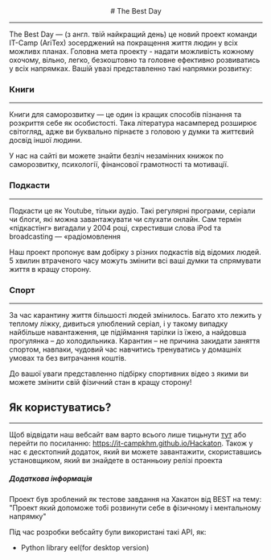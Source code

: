 
<center> 
# The Best Day
</center>

---

The Best Day — (з англ. твій найкращий день) це новий проект команди IT-Camp (AriTex) зосерджений на покращення життя людин у всіх можливх планах.
Головна мета проекту - надати можливість кожному охочому, вільно, легко, безкоштовно та головне ефективно розвиватись у всіх напрямках.
Вашій увазі представленно такі напрямки розвитку:
### Книги
---
Книги для саморозвитку — це один із кращих способів пізнання та розкриття себе як особистості. Така література насамперед розширює світогляд, адже ви буквально пірнаєте з головою у думки та життєвий досвід іншої людини.

У нас на сайті ви можете знайти безліч незамінних книжок по саморозвитку, психології, фінансової грамотності  та мотивації.

### Подкасти
---
Подкасти це як Youtube, тільки аудіо. Такі регулярні програми, серіали чи блоги, які можна завантажувати чи слухати онлайн. Сам термін «підкастінг» вигадали у 2004 році, схрестивши слова iPod та broadcasting — «радіомовлення 

Наш проект пропонує вам добірку з різних подкастів від відомих людей.
5 хвилин втраченого часу можуть змінити всі ваші думки та спрямувати життя в кращу сторону.

### Спорт
---
За час карантину життя більшості людей змінилось. Багато хто лежить у теплому ліжку, дивиться улюблений серіал, і у такому випадку найбільше навантаження, це підіймання тарілки із їжею, а найдовша прогулянка – до холодильника.
Карантин – не причина закидати заняття спортом, навпаки, чудовий час навчитись тренуватись у домашніх умовах та без витрачання коштів. 

До вашої уваги представленно підбірку спортивних відео з якими ви можете змінити свій фізичний стан в кращу сторону! 
## Як користуватись?
---
Щоб відвідати наш вебсайт вам варто всього лише тицьнути [тут](https://it-campkhm.github.io/Hackaton) або перейти по посиланню: https://it-campkhm.github.io/Hackaton.
Також у нас є десктопний додаток, який ви можете завантажити, скориставшись установщиком, який ви знайдете в останньоиу релізі проекта

##### Додаткова інформація

Проект був зроблений як тестове завдання на Хакатон від BEST на тему: "Проект який допоможе тобі розвинути себе в фізичному і ментальному напрямку"

Під час розробки вебсайту були використані такі API, як:
- Python library eel(for desktop version)
